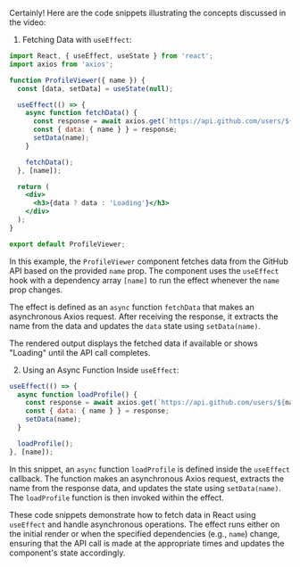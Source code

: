 Certainly! Here are the code snippets illustrating the concepts discussed in the video:

1. Fetching Data with `useEffect`:
```jsx
import React, { useEffect, useState } from 'react';
import axios from 'axios';

function ProfileViewer({ name }) {
  const [data, setData] = useState(null);

  useEffect(() => {
    async function fetchData() {
      const response = await axios.get(`https://api.github.com/users/${name}`);
      const { data: { name } } = response;
      setData(name);
    }

    fetchData();
  }, [name]);

  return (
    <div>
      <h3>{data ? data : 'Loading'}</h3>
    </div>
  );
}

export default ProfileViewer;
```

In this example, the `ProfileViewer` component fetches data from the GitHub API based on the provided `name` prop. The component uses the `useEffect` hook with a dependency array `[name]` to run the effect whenever the `name` prop changes.

The effect is defined as an `async` function `fetchData` that makes an asynchronous Axios request. After receiving the response, it extracts the name from the data and updates the `data` state using `setData(name)`.

The rendered output displays the fetched data if available or shows "Loading" until the API call completes.

2. Using an Async Function Inside `useEffect`:
```jsx
useEffect(() => {
  async function loadProfile() {
    const response = await axios.get(`https://api.github.com/users/${name}`);
    const { data: { name } } = response;
    setData(name);
  }

  loadProfile();
}, [name]);
```

In this snippet, an `async` function `loadProfile` is defined inside the `useEffect` callback. The function makes an asynchronous Axios request, extracts the name from the response data, and updates the state using `setData(name)`. The `loadProfile` function is then invoked within the effect.

These code snippets demonstrate how to fetch data in React using `useEffect` and handle asynchronous operations. The effect runs either on the initial render or when the specified dependencies (e.g., `name`) change, ensuring that the API call is made at the appropriate times and updates the component's state accordingly.